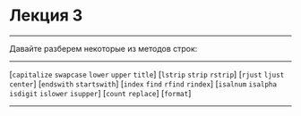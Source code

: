 # Лекция 3

---

Давайте разберем некоторые из методов строк:

---

[`capitalize` `swapcase` `lower` `upper` `title`]
[`lstrip` `strip` `rstrip`]
[`rjust` `ljust` `center`]
[`endswith` `startswith`]
[`index` `find` `rfind` `rindex`]
[`isalnum` `isalpha` `isdigit` `islower` `isupper`]
[`count` `replace`]
[`format`]


---
